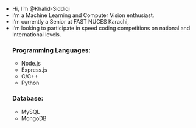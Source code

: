 - Hi, I’m @Khalid-Siddiqi
- I’m a Machine Learning and Computer Vision enthusiast.
- I’m currently a Senior at FAST NUCES Karachi,
- I’m looking to participate in speed coding competitions on national and International levels.<br>
  ###   Programming Languages:
  * Node.js
  * Express.js
  * C/C++
  * Python
  ### Database:
  * MySQL
  * MongoDB
<!---
Khalid-Siddiqi/Khalid-Siddiqi is a ✨ special ✨ repository because its `README.md` (this file) appears on your GitHub profile.
You can click the Preview link to take a look at your changes.
--->

